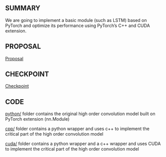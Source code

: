 ## SUMMARY
We are going to implement a basic module (such as  LSTM) based on PyTorch and optimize its performance using PyTorch’s C++ and CUDA extension. 

## PROPOSAL
[Proposal](https://github.com/Simeng96/Lightweight-CNN-Framework/blob/master/proposal.pdf)

## CHECKPOINT
[Checkpoint](https://github.com/Simeng96/Lightweight-CNN-Framework/blob/master/checkpoint.pdf)

## CODE
[python/](https://github.com/Simeng96/PyTorch_Extension/tree/master/code/python) folder contains the original high order convolution model built on PyTorch extension (nn.Module)  

[cpp/](https://github.com/Simeng96/PyTorch_Extension/tree/master/code/cpp) folder contains a python wrapper and uses c++ to implement the critical part of the high order convolution model  

[cuda/](https://github.com/Simeng96/PyTorch_Extension/tree/master/code/cuda) folder contains a python wrapper and a c++ wrapper and uses CUDA to implement the critical part of the high order convolution model  
